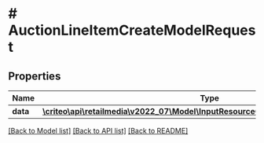 # # AuctionLineItemCreateModelRequest

## Properties

Name | Type | Description | Notes
------------ | ------------- | ------------- | -------------
**data** | [**\criteo\api\retailmedia\v2022_07\Model\InputResourceOfAuctionLineItemCreateModel**](InputResourceOfAuctionLineItemCreateModel.md) |  | [optional]

[[Back to Model list]](../../README.md#models) [[Back to API list]](../../README.md#endpoints) [[Back to README]](../../README.md)
